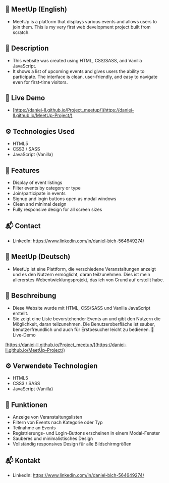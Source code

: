 ## 🎉 MeetUp (English)

- MeetUp is a platform that displays various events and allows users to join them. This is my very first web development project built from scratch.

## 🧾 Description

- This website was created using HTML, CSS/SASS, and Vanilla JavaScript.
- It shows a list of upcoming events and gives users the ability to participate. The interface is clean, user-friendly, and easy to navigate even for first-time visitors.

## 🔗 Live Demo
- [https://daniei-ll.github.io/Project_meetup/](https://daniei-ll.github.io/MeetUp-Project/)

## ⚙️ Technologies Used

- HTML5
- CSS3 / SASS
- JavaScript (Vanilla)

## 📌 Features

- Display of event listings
- Filter events by category or type
- Join/participate in events
- Signup and login buttons open as modal windows
- Clean and minimal design
- Fully responsive design for all screen sizes

## 📬 Contact

- LinkedIn: https://www.linkedin.com/in/daniel-bich-564649274/

## 🎉 MeetUp (Deutsch)

- MeetUp ist eine Plattform, die verschiedene Veranstaltungen anzeigt und es den Nutzern ermöglicht, daran teilzunehmen. Dies ist mein allererstes Webentwicklungsprojekt, das ich von Grund auf erstellt habe.

## 🧾 Beschreibung

- Diese Website wurde mit HTML, CSS/SASS und Vanilla JavaScript erstellt.
- Sie zeigt eine Liste bevorstehender Events an und gibt den Nutzern die Möglichkeit, daran teilzunehmen. Die Benutzeroberfläche ist sauber, benutzerfreundlich und auch für Erstbesucher leicht zu bedienen.
🔗 Live-Demo

[https://daniei-ll.github.io/Project_meetup/](https://daniei-ll.github.io/MeetUp-Project/)

## ⚙️ Verwendete Technologien

- HTML5
- CSS3 / SASS
- JavaScript (Vanilla)

## 📌 Funktionen

- Anzeige von Veranstaltungslisten
- Filtern von Events nach Kategorie oder Typ
- Teilnahme an Events
- Registrierungs- und Login-Buttons erscheinen in einem Modal-Fenster
- Sauberes und minimalistisches Design
- Vollständig responsives Design für alle Bildschirmgrößen

## 📬 Kontakt

- LinkedIn: https://www.linkedin.com/in/daniel-bich-564649274/
